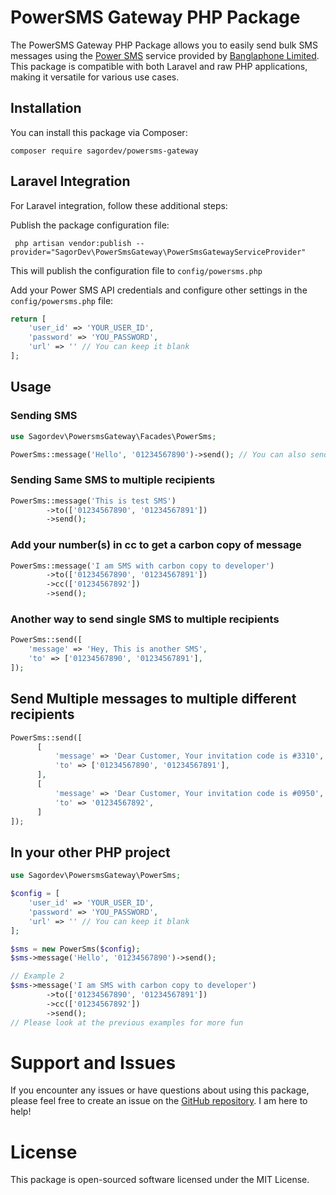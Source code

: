 # PowerSMS Gateway PHP Package
The PowerSMS Gateway PHP Package allows you to easily send bulk SMS messages using the [Power SMS](https://www.powersms.net.bd/) service provided by [Banglaphone Limited](https://www.banglaphone.net.bd/). This package is compatible with both Laravel and raw PHP applications, making it versatile for various use cases.

## Installation
You can install this package via Composer:
```
composer require sagordev/powersms-gateway
```

## Laravel Integration
For Laravel integration, follow these additional steps:

Publish the package configuration file:
```
 php artisan vendor:publish --provider="SagorDev\PowerSmsGateway\PowerSmsGatewayServiceProvider"
```
This will publish the configuration file to `config/powersms.php`

Add your Power SMS API credentials and configure other settings in the `config/powersms.php` file:

```php
return [
    'user_id' => 'YOUR_USER_ID',
    'password' => 'YOU_PASSWORD',
    'url' => '' // You can keep it blank
];
```

## Usage
### Sending SMS

```php
use Sagordev\PowersmsGateway\Facades\PowerSms;

PowerSms::message('Hello', '01234567890')->send(); // You can also send list of numbers (ex: ['01234567890', '01234567891'])
```

### Sending Same SMS to multiple recipients
```php
PowerSms::message('This is test SMS')
        ->to(['01234567890', '01234567891'])
        ->send();
```

### Add your number(s) in cc to get a carbon copy of message
```php
PowerSms::message('I am SMS with carbon copy to developer')
        ->to(['01234567890', '01234567891'])
        ->cc(['01234567892'])
        ->send();
```

### Another way to send single SMS to multiple recipients
```php
PowerSms::send([
    'message' => 'Hey, This is another SMS',
    'to' => ['01234567890', '01234567891'],
]);
```

## Send Multiple messages to multiple different recipients
```php
PowerSms::send([
      [
          'message' => 'Dear Customer, Your invitation code is #3310',
          'to' => ['01234567890', '01234567891'],
      ],
      [
          'message' => 'Dear Customer, Your invitation code is #0950',
          'to' => '01234567892',
      ]
]);
```

## In your other PHP project
```php
use Sagordev\PowersmsGateway\PowerSms;

$config = [
    'user_id' => 'YOUR_USER_ID',
    'password' => 'YOU_PASSWORD',
    'url' => '' // You can keep it blank
];

$sms = new PowerSms($config);
$sms->message('Hello', '01234567890')->send();

// Example 2
$sms->message('I am SMS with carbon copy to developer')
        ->to(['01234567890', '01234567891'])
        ->cc(['01234567892'])
        ->send();
// Please look at the previous examples for more fun
```

# Support and Issues
If you encounter any issues or have questions about using this package, please feel free to create an issue on the [GitHub repository](https://github.com/sagordev/banglaphone-powersms-php/issues). I am here to help!

# License
This package is open-sourced software licensed under the MIT License.
